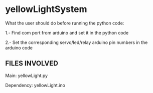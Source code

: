 # yellowLightSystem

What the user should do before running the python code:

1.- Find com port from arduino and set it in the python code

2.- Set the corresponding servo/led/relay arduino pin numbers in the arduino code 


## FILES INVOLVED
Main: yellowLight.py 

Dependency: yellowLight.ino
